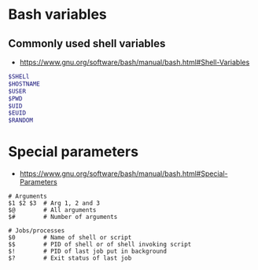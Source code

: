 # Bash variables

## Commonly used shell variables

- https://www.gnu.org/software/bash/manual/bash.html#Shell-Variables

```bash
$SHELl
$HOSTNAME
$USER
$PWD
$UID
$EUID
$RANDOM
```

# Special parameters

- https://www.gnu.org/software/bash/manual/bash.html#Special-Parameters

```
# Arguments
$1 $2 $3  # Arg 1, 2 and 3
$@        # All arguments
$#        # Number of arguments

# Jobs/processes
$0        # Name of shell or script
$$        # PID of shell or of shell invoking script
$!        # PID of last job put in background
$?        # Exit status of last job
```
